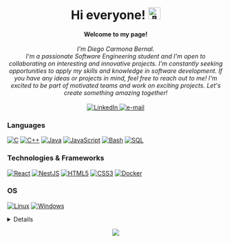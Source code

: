 <h1 align="center">Hi everyone! <img src="https://github.com/carmonabernaldiego/carmonabernaldiego/assets/43613125/109b6957-b112-4c27-be22-31eb35383d44" width="28px" alt="👋"></h1>

<p align="center">
    <b>Welcome to my page!</b><br><br>
    <i>
        I'm Diego Carmona Bernal.<br>
        I'm a passionate Software Engineering student and I'm open to collaborating on interesting and innovative projects. I'm constantly seeking opportunities to apply my skills and knowledge in software development. If you have any ideas or projects in mind, feel free to reach out to me! I'm excited to be part of motivated teams and work on exciting projects. Let's create something amazing together!<br>
    </i><br>
    <a href="https://www.linkedin.com/in/cbdiego/">
        <img src="https://img.shields.io/badge/LinkedIn-blue?style=flat-square&logo=linkedin" alt="LinkedIn">
    </a>
    <a href="mailto:cbdiegox@gmail.com">
        <img src="https://img.shields.io/badge/Email-blue?style=flat-square&logo=gmail&logoColor=white" alt="e-mail">
    </a>
</p>

### Languages

[![C](https://img.shields.io/badge/c-black?style=for-the-badge&logo=c)](https://github.com/carmonabernaldiego)
[![C++](https://img.shields.io/badge/c++-black?style=for-the-badge&logo=cplusplus)](https://github.com/carmonabernaldiego)
[![Java](https://img.shields.io/badge/java-black?style=for-the-badge&logo=openjdk)](https://github.com/carmonabernaldiego)
[![JavaScript](https://img.shields.io/badge/javascript-black?style=for-the-badge&logo=javascript)](https://github.com/carmonabernaldiego)
[![Bash](https://img.shields.io/badge/php-black?style=for-the-badge&logo=php&logoColor=white)](https://github.com/carmonabernaldiego)
[![SQL](https://img.shields.io/badge/sql-black?style=for-the-badge&logo=mysql)](https://github.com/carmonabernaldiego)

### Technologies & Frameworks

[![React](https://img.shields.io/badge/react-black?style=for-the-badge&logo=react)](https://github.com/carmonabernaldiego)
[![NestJS](https://img.shields.io/badge/nestjs-black?style=for-the-badge&logo=nestjs)](https://github.com/carmonabernaldiego)
[![HTML5](https://img.shields.io/badge/html5-black?style=for-the-badge&logo=html5)](https://hub.docker.com/u/carmonabernaldiego)
[![CSS3](https://img.shields.io/badge/css3-black?style=for-the-badge&logo=css3)](https://hub.docker.com/u/carmonabernaldiego)
[![Docker](https://img.shields.io/badge/docker-black?style=for-the-badge&logo=docker)](https://hub.docker.com/u/carmonabernaldiego)

### OS

[![Linux](https://img.shields.io/badge/linux-black?style=for-the-badge&logo=Linux)](https://github.com/carmonabernaldiego)
[![Windows](https://img.shields.io/badge/Windows-black?style=for-the-badge&logo=Windows)](https://github.com/carmonabernaldiego)

<details>
<p align="center">
  <a href="https://github.com/carmonabernaldiego">
    <img src="http://github-profile-summary-cards.vercel.app/api/cards/profile-details?username=carmonabernaldiego&theme=bear" />
  </a>
    <a href="https://github.com/carmonabernaldiego">
    <img src="http://github-profile-summary-cards.vercel.app/api/cards/repos-per-language?username=carmonabernaldiego&theme=bear" />
  </a>
    <a href="https://github.com/carmonabernaldiego">
    <img src="http://github-profile-summary-cards.vercel.app/api/cards/most-commit-language?username=carmonabernaldiego&theme=bear" />
  </a>
    <a href="https://github.com/carmonabernaldiego">
    <img src="http://github-profile-summary-cards.vercel.app/api/cards/productive-time?username=carmonabernaldiego&theme=bear&utcOffset=8" />
  </a>
  <a href="https://github.com/carmonabernaldiego">
    <img src="http://github-profile-summary-cards.vercel.app/api/cards/stats?username=carmonabernaldiego&theme=bear" />
  </a>
</p>
</details>

<p align="center">
  <a href="https://github.com/carmonabernaldiego">
    <img src="https://komarev.com/ghpvc/?username=carmonabernaldiego&color=blue" />
  </a>
</p>

<!--
**carmonabernaldiego/carmonabernaldiego** is a ✨ _special_ ✨ repository because its `README.md` (this file) appears on your GitHub profile.

Here are some ideas to get you started:

- 🔭 I’m currently working on ...
- 🌱 I’m currently learning ...
- 👯 I’m looking to collaborate on ...
- 🤔 I’m looking for help with ...
- 💬 Ask me about ...
- 📫 How to reach me: ...
- 😄 Pronouns: ...
- ⚡ Fun fact: ...
-->
